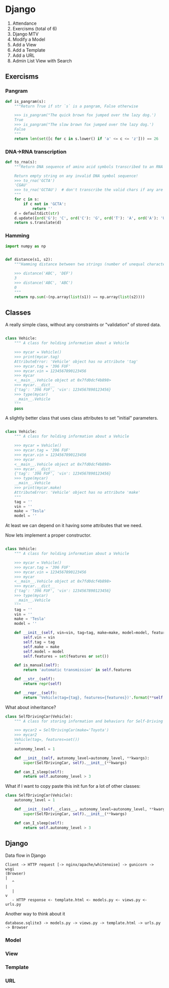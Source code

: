 # Django

1. Attendance
2. Exercisms (total of 6)
3. Django MTV
4. Modify a Model
5. Add a View
6. Add a Template
7. Add a URL
8. Admin List View with Search

## Exercisms

### Pangram


```python
def is_pangram(s):
    """Return True if str `s` is a pangram, False otherwise

    >>> is_pangram("The quick brown fox jumped over the lazy dog.')
    True
    >>> is_pangram("The slow brown fox jumped over the lazy dog.')
    False
    """
    return len(set([c for c in s.lower() if 'a' <= c <= 'z'])) == 26
```


### DNA->RNA transcription


```python
def to_rna(s):
    """Return DNA sequence of amino acid symbols transcribed to an RNA sequence

    Return empty string on any invalid DNA symbol sequence!
    >>> to_rna('GCTA')
    'CGAU'
    >>> to_rna('GCTAU')  # don't transcribe the valid chars if any are invalid
    """
    for c in s:
        if c not in 'GCTA':
            return ''
    d = defaultdict(str)
    d.update({ord('G'): 'C', ord('C'): 'G', ord('T'): 'A', ord('A'): 'U'})
    return s.translate(d)
```

### Hamming


```python
import numpy as np


def distance(s1, s2):
    """Hamming distance between two strings (number of unequal characters)

    >>> distance('ABC', 'DEF')
    3
    >>> distance('ABC', 'ABC')
    0
    """
    return np.sum(~(np.array(list(s1)) == np.array(list(s2))))
```

## Classes

A really simple class, without any constraints or "validation" of stored data.

```python

class Vehicle:
    """ A class for holding information about a Vehicle

    >>> mycar = Vehicle()
    >>> print(mycar.tag)
    AttributeError: 'Vehicle' object has no attribute 'tag'
    >>> mycar.tag = '396 FUF'
    >>> mycar.vin = 1234567890123456
    >>> mycar
    <__main__.Vehicle object at 0x7fd0dcf4b898>
    >>> mycar.__dict__
    {'tag': '396 FUF', 'vin': 1234567890123456}
    >>> type(mycar)
    __main__.Vehicle
    """
    pass
```

A slightly better class that uses class attributes to set "initial" parameters.

```python

class Vehicle:
    """ A class for holding information about a Vehicle

    >>> mycar = Vehicle()
    >>> mycar.tag = '396 FUF'
    >>> mycar.vin = 1234567890123456
    >>> mycar
    <__main__.Vehicle object at 0x7fd0dcf4b898>
    >>> mycar.__dict__
    {'tag': '396 FUF', 'vin': 1234567890123456}
    >>> type(mycar)
    __main__.Vehicle
    >>> print(mycar.make)
    AttributeError: 'Vehicle' object has no attribute 'make'
    """
    tag = ''
    vin = ''
    make = 'Tesla'
    model = ''
```

At least we can depend on it having some attributes that we need.

Now lets implement a proper constructor.

```python

class Vehicle:
    """ A class for holding information about a Vehicle

    >>> mycar = Vehicle()
    >>> mycar.tag = '396 FUF'
    >>> mycar.vin = 1234567890123456
    >>> mycar
    <__main__.Vehicle object at 0x7fd0dcf4b898>
    >>> mycar.__dict__
    {'tag': '396 FUF', 'vin': 1234567890123456}
    >>> type(mycar)
    __main__.Vehicle
    """
    tag = ''
    vin = ''
    make = 'Tesla'
    model = ''

    def __init__(self, vin=vin, tag=tag, make=make, model=model, features=None):
        self.vin = vin
        self.tag = tag
        self.make = make
        self.model = model
        self.features = set(features or set())

    def is_manual(self):
        return 'automatic transmission' in self.features

    def __str__(self):
        return repr(self)

    def __repr__(self):
        return 'Vehicle(tag={tag}, features={features})'.format(**self.__dict__)
```

What about inheritance?

```python
class SelfDrivingCar(Vehicle):
    """ A class for storing information and behaviors for Self-Driving Car objects

    >>> mycar2 = SelfDrivingCar(make='Toyota')
    >>> mycar2
    Vehicle(tag=, features=set())
    """
    autonomy_level = 1

    def __init__(self, autonomy_level=autonomy_level, **kwargs):
        super(SelfDrivingCar, self).__init__(**kwargs)

    def can_I_sleep(self):
        return self.autonomy_level > 3
```

What if I want to copy paste this init fun for a lot of other classes:


```python
class SelfDrivingCar(Vehicle):
    autonomy_level = 1

    def __init__(self.__class__, autonomy_level=autonomy_level, **kwargs):
        super(SelfDrivingCar, self).__init__(**kwargs)

    def can_I_sleep(self):
        return self.autonomy_level > 3
```

## Django

Data flow in Django

```text
Client -> HTTP request [-> nginx/apache/whitenoise] -> gunicorn -> wsgi
(Browser)                                                             |
   ^                                                                  |
   |                                                                  v
   - HTTP response <- template.html <- models.py <- views.py <- urls.py
```

Another way to think about it

```text
database.sqlite3 -> models.py -> views.py -> template.html -> urls.py -> Browser
```

### Model

### View

### Template

### URL